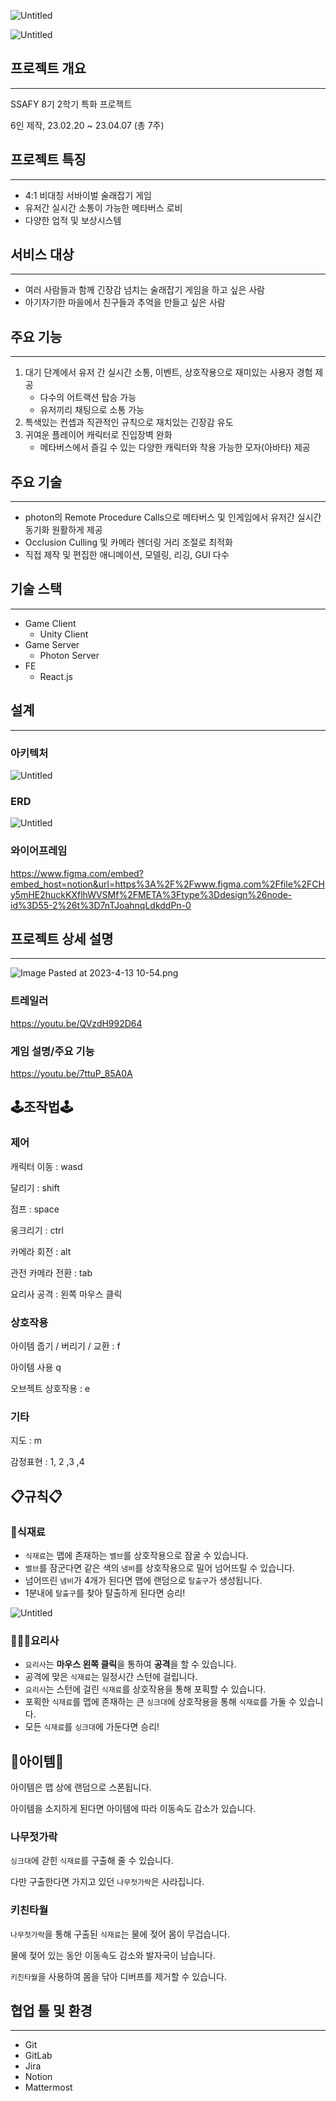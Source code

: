![Untitled](https://s3-us-west-2.amazonaws.com/secure.notion-static.com/f1566dec-587f-43db-85b7-c2acebf02ff7/Untitled.png)

![Untitled](https://s3-us-west-2.amazonaws.com/secure.notion-static.com/58cf7b16-7bc9-4d64-a50e-f7e44b93121e/Untitled.png)

## 프로젝트 개요

---

SSAFY 8기 2학기 특화 프로젝트

6인 제작, 23.02.20 ~ 23.04.07 (총 7주)

## 프로젝트 특징

---

- 4:1 비대칭 서바이벌 술래잡기 게임
- 유저간 실시간 소통이 가능한 메타버스 로비
- 다양한 업적 및 보상시스템

## 서비스 대상

---

- 여러 사람들과 함께 긴장감 넘치는 술래잡기 게임을 하고 싶은 사람
- 아기자기한 마을에서 친구들과 추억을 만들고 싶은 사람

## 주요 기능

---

1. 대기 단계에서 유저 간 실시간 소통, 이벤트, 상호작용으로 재미있는 사용자 경험 제공
    - 다수의 어트랙션 탑승 가능
    - 유저끼리 채팅으로 소통 가능
2. 특색있는 컨셉과 직관적인 규칙으로 재치있는 긴장감 유도
3. 귀여운 플레이어 캐릭터로 진입장벽 완화
    - 메타버스에서 즐길 수 있는 다양한 캐릭터와 착용 가능한 모자(아바타) 제공

## 주요 기술

---

- photon의 Remote Procedure Calls으로 메타버스 및 인게임에서 유저간 실시간 동기화 원활하게 제공
- Occlusion Culling 및 카메라 렌더링 거리 조절로 최적화
- 직접 제작 및 편집한 애니메이션, 모델링, 리깅, GUI 다수

## 기술 스택

---

- Game Client
    - Unity Client
- Game Server
    - Photon Server
- FE
    - React.js

## 설계

---

### 아키텍처

![Untitled](https://s3-us-west-2.amazonaws.com/secure.notion-static.com/950ba729-1f62-4cc5-9a5b-4938a18fa979/Untitled.png)

### ERD

![Untitled](https://s3-us-west-2.amazonaws.com/secure.notion-static.com/efe83460-4a3b-4a21-952d-953d4ac13cea/Untitled.png)

### 와이어프레임

https://www.figma.com/embed?embed_host=notion&url=https%3A%2F%2Fwww.figma.com%2Ffile%2FCHy5mHE2huckKXflhWVSMf%2FMETA%3Ftype%3Ddesign%26node-id%3D55-2%26t%3D7nTJoahnqLdkddPn-0

## **프로젝트 상세 설명**

---

![Image Pasted at 2023-4-13 10-54.png](https://s3-us-west-2.amazonaws.com/secure.notion-static.com/dcd9e48d-f455-4825-a92d-a91867bc4ab9/Image_Pasted_at_2023-4-13_10-54.png)

### 트레일러

https://youtu.be/QVzdH992D64

### **게임 설명/주요 기능**

https://youtu.be/7ttuP_85A0A

## 🕹️조작법🕹️

### 제어

캐릭터 이동 : wasd

달리기 : shift

점프 : space

웅크리기 : ctrl

카메라 회전 : alt

관전 카메라 전환 : tab

요리사 공격 : 왼쪽 마우스 클릭

### 상호작용

아이템 줍기 / 버리기 / 교환 : f

아이템 사용 q

오브젝트 상호작용 : e

### 기타

지도 : m

감정표현 : 1, 2 ,3 ,4

## 📋규칙📋

### 🍅식재료

- `식재료`는 맵에 존재하는 `밸브`를 상호작용으로 잠굴 수 있습니다.
- `밸브`를 잠군다면 같은 색의 `냄비`를 상호작용으로 밀어 넘어뜨릴 수 있습니다.
- 넘어뜨린 `냄비`가 4개가 된다면 맵에 랜덤으로 `탈출구`가 생성됩니다.
- 1분내에 `탈출구`를 찾아 탈출하게 된다면 승리!

![Untitled](https://s3-us-west-2.amazonaws.com/secure.notion-static.com/d324d53a-3dcc-44a0-bec3-484ca0efd6bb/Untitled.png)

### 👨🏻‍🍳요리사

- `요리사`는 **마우스 왼쪽 클릭**을 통하여 **공격**을 할 수 있습니다.
- 공격에 맞은 `식재료`는 일정시간 스턴에 걸립니다.
- `요리사`는 스턴에 걸린 `식재료`를 상호작용을 통해 포획할 수 있습니다.
- 포획한 `식재료`를 맵에 존재하는 큰 `싱크대`에 상호작용을 통해 `식재료`를 가둘 수 있습니다.
- 모든 `식재료`를 `싱크대`에 가둔다면 승리!

## 🍬아이템🍬

아이템은 맵 상에 랜덤으로 스폰됩니다.

아이템을 소지하게 된다면 아이템에 따라 이동속도 감소가 있습니다.

### 나무젓가락

`싱크대`에 갇힌 `식재료`를 구출해 줄 수 있습니다.

다만 구출한다면 가지고 있던 `나무젓가락`은 사라집니다.

### 키친타월

`나무젓가락`을 통해 구출된 `식재료`는 물에 젖어 몸이 무겁습니다.

물에 젖어 있는 동안 이동속도 감소와 발자국이 남습니다.

`키친타월`을 사용하여 몸을 닦아 디버프를 제거할 수 있습니다.

## 협업 툴 및 환경

---

- Git
- GitLab
- Jira
- Notion
- Mattermost
